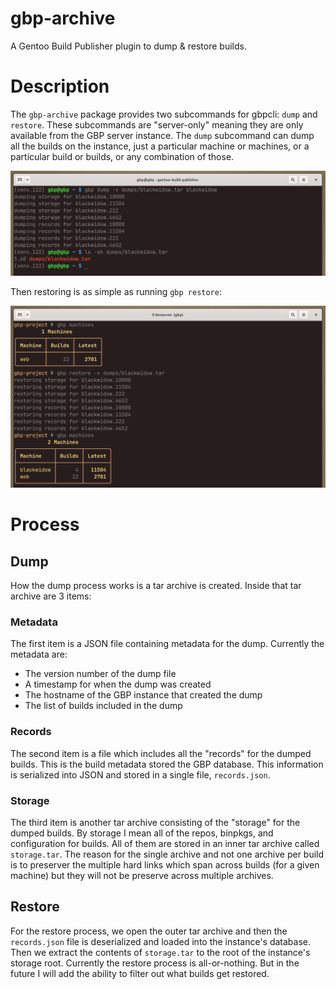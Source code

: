 # gbp-archive

A Gentoo Build Publisher plugin to dump & restore builds.

# Description

The `gbp-archive` package provides two subcommands for gbpcli: `dump` and
`restore`. These subcommands are "server-only" meaning they are only available
from the GBP server instance.  The `dump` subcommand can dump all the builds
on the instance, just a particular machine or machines, or a particular build
or builds, or any combination of those.

![screenshot](https://raw.githubusercontent.com/enku/screenshots/refs/heads/master/gentoo-build-publisher/gbp-dump.png)

Then restoring is as simple as running `gbp restore`:

![screenshot](https://raw.githubusercontent.com/enku/screenshots/refs/heads/master/gentoo-build-publisher/gbp-restore.png)

# Process

## Dump

How the dump process works is a tar archive is created. Inside that tar
archive are 3 items:

### Metadata

The first item is a JSON file containing metadata for the dump. Currently the
metadata are:

- The version number of the dump file
- A timestamp for when the dump was created
- The hostname of the GBP instance that created the dump
- The list of builds included in the dump

### Records

The second item is a file which includes all the "records" for the dumped
builds.  This is the build metadata stored the GBP database. This information
is serialized into JSON and stored in a single file, `records.json`.

### Storage

The third item is another tar archive consisting of the "storage" for the
dumped builds. By storage I mean all of the repos, binpkgs, and configuration
for builds.  All of them are stored in an inner tar archive called
`storage.tar`. The reason for the single archive and not one archive per build
is to preserver the multiple hard links which span across builds (for a given
machine) but they will not be preserve across multiple archives.


## Restore

For the restore process, we open the outer tar archive and then the
`records.json` file is deserialized and loaded into the instance's database.
Then we extract the contents of `storage.tar` to the root of the instance's
storage root.  Currently the restore process is all-or-nothing. But in the
future I will add the ability to filter out what builds get restored.
